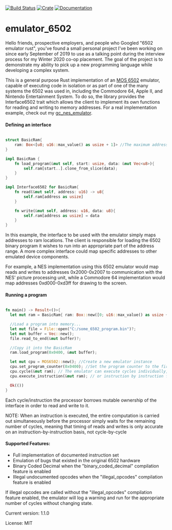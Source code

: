 [![Build Status](https://travis-ci.org/GarettCooper/emulator_6502.svg?branch=master)](https://travis-ci.org/GarettCooper/emulator_6502)
[![Crate](https://img.shields.io/crates/v/emulator_6502.svg)](https://crates.io/crates/emulator_6502)
[![Documentation](https://docs.rs/emulator_6502/badge.svg)](https://docs.rs/emulator_6502)

# emulator_6502

Hello friends, prospective employers, and people who Googled "6502 emulator rust", you've found
a small personal project I've been working on since early September of 2019 to use as a talking
point during the interview process for my Winter 2020 co-op placement. The goal of the project
is to demonstrate my ability to pick up a new programming language while developing a complex
system.

This is a general purpose Rust implementation of an [MOS 6502](https://en.wikipedia.org/wiki/MOS_Technology_6502)
emulator, capable of executing code in isolation or as part of one of the many systems the 6502
was used in, including the Commodore 64, Apple II, and Nintendo Entertainment System. To do so,
the library provides the Interface6502 trait which allows the client to implement its own
functions for reading and writing to memory addresses. For a real implementation example, check
out my [gc_nes_emulator](https://github.com/GarettCooper/gc_nes_emulator).

#### Defining an interface

```rust

struct BasicRam{
    ram: Box<[u8; u16::max_value() as usize + 1]> //The maximum address range of the 6502
}

impl BasicRam {
    fn load_program(&mut self, start: usize, data: &mut Vec<u8>){
        self.ram[start..].clone_from_slice(data);
    }
}

impl Interface6502 for BasicRam{
    fn read(&mut self, address: u16) -> u8{
        self.ram[address as usize]
    }

    fn write(&mut self, address: u16, data: u8){
        self.ram[address as usize] = data
    }
}

```

In this example, the interface to be used with the emulator simply maps addresses to ram locations.
The client is responsible for loading the 6502 binary program it wishes to run into an appropriate
part of the address range. A more complex interface could map specific addresses to other emulated
device components.

For example, a NES implementation using this 6502 emulator would map reads and writes to addresses
0x2000-0x2007 to communication with the NES' picture processing unit, while a Commodore 64
implementation would map addresses 0xd000-0xd3ff for drawing to the screen.

#### Running a program

```rust

fn main() -> Result<()>{
  let mut ram = BasicRam{ ram: Box::new([0; u16::max_value() as usize + 1]) };

  //Load a program into memory...
  let mut file = File::open("C:/some_6502_program.bin")?;
  let mut buffer = Vec::new();
  file.read_to_end(&mut buffer)?;

  //Copy it into the BasicRam
  ram.load_program(0x0400, &mut buffer);

  let mut cpu = MOS6502::new(); //Create a new emulator instance
  cpu.set_program_counter(0x0400); //Set the program counter to the first byte of the program in memory
  cpu.cycle(&mut ram); // The emulator can execute cycles individually, for systems that require precise timing...
  cpu.execute_instruction(&mut ram); // or instruction by instruction for a coarser approach

  Ok(())
}

```
Each cycle/instruction the processor borrows mutable ownership of the interface in order to read and write to it.

NOTE: When an instruction is executed, the entire computation is carried out simultaneously before the processor simply waits for the
remaining number of cycles, meaning that timing of reads and writes is only accurate on an instruction-by-instruction basis, not cycle-by-cycle

#### Supported Features:
* Full implementation of documented instruction set
* Emulation of bugs that existed in the original 6502 hardware
* Binary Coded Decimal when the "binary_coded_decimal" compilation feature is enabled
* Illegal undocumented opcodes when the "illegal_opcodes" compilation feature is enabled

If illegal opcodes are called without the "illegal_opcodes" compilation feature enabled, the emulator will log a warning
and run for the appropriate number of cycles without changing state.

Current version: 1.1.0

License: MIT
